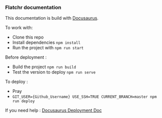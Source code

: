 ### Flatchr documentation

This documentation is build with [Docusaurus](https://docusaurus.io/).

To work with:

- Clone this repo
- Install dependencies `npm install`
- Run the project with `npm run start`

Before deployment : 

- Build the project `npm run build`
- Test the version to deploy `npm run serve`

To deploy : 

- Pray
- `GIT_USER={Github_Username} USE_SSH=TRUE CURRENT_BRANCH=master npm run deploy`

If you need help : [Docusaurus Deployment Doc](https://docusaurus.io/docs/deployment#deploying-to-github-pages)


